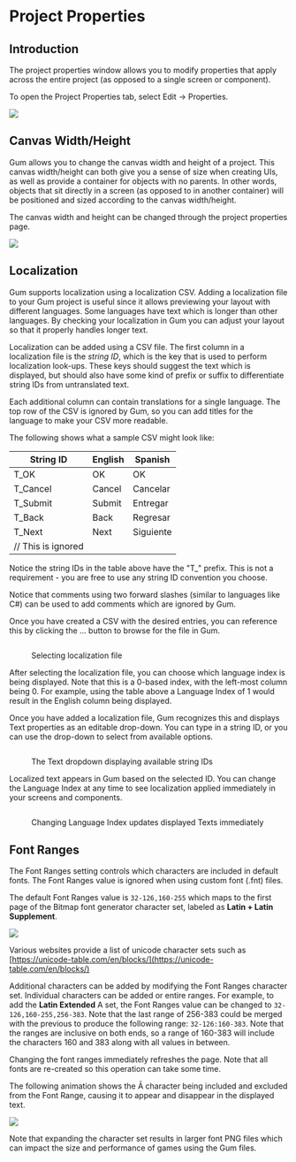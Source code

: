 # Project Properties

## Introduction

The project properties window allows you to modify properties that apply across the entire project (as opposed to a single screen or component).

To open the Project Properties tab, select Edit -> Properties.

![](<../.gitbook/assets/image (10) (1).png>)

## Canvas Width/Height

Gum allows you to change the canvas width and height of a project. This canvas width/height can both give you a sense of size when creating UIs, as well as provide a container for objects with no parents. In other words, objects that sit directly in a screen (as opposed to in another container) will be positioned and sized according to the canvas width/height.

The canvas width and height can be changed through the project properties page.

![](<../.gitbook/assets/14\_15 17 26.gif>)

## Localization

Gum supports localization using a localization CSV. Adding a localization file to your Gum project is useful since it allows previewing your layout with different languages. Some languages have text which is longer than other languages. By checking your localization in Gum you can adjust your layout so that it properly handles longer text.

Localization can be added using a CSV file. The first column in a localization file is the _string ID_, which is the key that is used to perform localization look-ups. These keys should suggest the text which is displayed, but should also have some kind of prefix or suffix to differentiate string IDs from untranslated text.

Each additional column can contain translations for a single language. The top row of the CSV is ignored by Gum, so you can add titles for the language to make your CSV more readable.

The following shows what a sample CSV might look like:

| String ID          | English | Spanish   |
| ------------------ | ------- | --------- |
| T\_OK              | OK      | OK        |
| T\_Cancel          | Cancel  | Cancelar  |
| T\_Submit          | Submit  | Entregar  |
| T\_Back            | Back    | Regresar  |
| T\_Next            | Next    | Siguiente |
| // This is ignored |         |           |

Notice the string IDs in the table above have the "T\_" prefix. This is not a requirement - you are free to use any string ID convention you choose.

Notice that comments using two forward slashes (similar to languages like C#) can be used to add comments which are ignored by Gum.

Once you have created a CSV with the desired entries, you can reference this by clicking the ... button to browse for the file in Gum.

<figure><img src="../.gitbook/assets/image (1) (1) (1) (1) (1) (1) (1) (1) (1) (1) (1).png" alt=""><figcaption><p>Selecting localization file</p></figcaption></figure>

After selecting the localization file, you can choose which language index is being displayed. Note that this is a 0-based index, with the left-most column being 0. For example, using the table above a Language Index of 1 would result in the English column being displayed.

Once you have added a localization file, Gum recognizes this and displays Text properties as an editable drop-down. You can type in a string ID, or you can use the drop-down to select from available options.&#x20;

<figure><img src="../.gitbook/assets/image (1) (1) (1) (1) (1) (1) (1) (1) (1) (1) (1) (1).png" alt=""><figcaption><p>The Text dropdown displaying available string IDs</p></figcaption></figure>

Localized text appears in Gum based on the selected ID. You can change the Language Index at any time to see localization applied immediately in your screens and components.

<figure><img src="../.gitbook/assets/22_12 04 32.gif" alt=""><figcaption><p>Changing Language Index updates displayed Texts immediately</p></figcaption></figure>

## Font Ranges

The Font Ranges setting controls which characters are included in default fonts. The Font Ranges value is ignored when using custom font (.fnt) files.

The default Font Ranges value is `32-126,160-255` which maps to the first page of the Bitmap font generator character set, labeled as **Latin + Latin Supplement**.

![](<../.gitbook/assets/image (2) (1) (1) (1) (1) (1) (1) (1) (1) (1) (1) (1) (1) (1) (1) (1) (1) (1).png>)

Various websites provide a list of unicode character sets such as [https://unicode-table.com/en/blocks/](https://unicode-table.com/en/blocks/)

Additional characters can be added by modifying the Font Ranges character set. Individual characters can be added or entire ranges. For example, to add the **Latin Extended** A set, the Font Ranges value can be changed to `32-126,160-255,256-383`. Note that the last range of 256-383 could be merged with the previous to produce the following range: `32-126:160-383`. Note that the ranges are inclusive on both ends, so a range of 160-383 will include the characters 160 and 383 along with all values in between.

Changing the font ranges immediately refreshes the page. Note that all fonts are re-created so this operation can take some time.

The following animation shows the Ā character being included and excluded from the Font Range, causing it to appear and disappear in the displayed text.

![](<../.gitbook/assets/14\_16 04 36.gif>)

Note that expanding the character set results in larger font PNG files which can impact the size and performance of games using the Gum files.&#x20;
